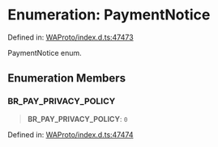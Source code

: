 # Enumeration: PaymentNotice

Defined in: [WAProto/index.d.ts:47473](https://github.com/Fokusdotid/bail/blob/3bd64a6fd6e8fc52d3ec9ba842534bed26103555/WAProto/index.d.ts#L47473)

PaymentNotice enum.

## Enumeration Members

### BR\_PAY\_PRIVACY\_POLICY

> **BR\_PAY\_PRIVACY\_POLICY**: `0`

Defined in: [WAProto/index.d.ts:47474](https://github.com/Fokusdotid/bail/blob/3bd64a6fd6e8fc52d3ec9ba842534bed26103555/WAProto/index.d.ts#L47474)
